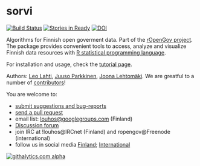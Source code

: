 sorvi
=====

[![Build Status](https://api.travis-ci.org/rOpenGov/sorvi.png)](https://travis-ci.org/rOpenGov/sorvi)
[![Stories in Ready](https://badge.waffle.io/ropengov/sorvi.png?label=Ready)](http://waffle.io/ropengov/sorvi)
[![DOI](https://zenodo.org/badge/4203/rOpenGov/sorvi.png)](https://github.com/rOpenGov/sorvi)


Algorithms for Finnish open goverment data. Part of the [rOpenGov
project](http://ropengov.github.io/). The package provides convenient
tools to access, analyze and visualize Finnish data resources with [R
statistical programming language](http://www.r-project.org).

For installation and usage, check the [tutorial page](https://github.com/rOpenGov/sorvi/blob/master/vignettes/sorvi_tutorial.md).  

Authors: [Leo Lahti](https://github.com/antagomir/), [Juuso
Parkkinen](https://github.com/ouzor/), [Joona Lehtomäki](https://github.com/jlehtoma/). We are greatful to a number of [contributors](http://louhos.github.com/contact.html)!


You are welcome to:
  
  * [submit suggestions and bug-reports](https://github.com/louhos/sorvi/issues)
  * [send a pull request](https://github.com/louhos/sorvi/)
  * email list: louhos@googlegroups.com (Finland)
  * [Discussion forum](https://groups.google.com/forum/?hl=fi#!forum/ropengov-forum)
  * join IRC at !louhos@IRCnet (Finland) and ropengov@Freenode (international)
  * follow us in social media [Finland](http://louhos.github.io/contact.html); [International](http://ropengov.github.io/contribute/)
 

[![githalytics.com alpha](https://cruel-carlota.pagodabox.com/771a719982cd5c78901bdc6054dd7703 "githalytics.com")](http://githalytics.com/rOpenGov/sorvi)
